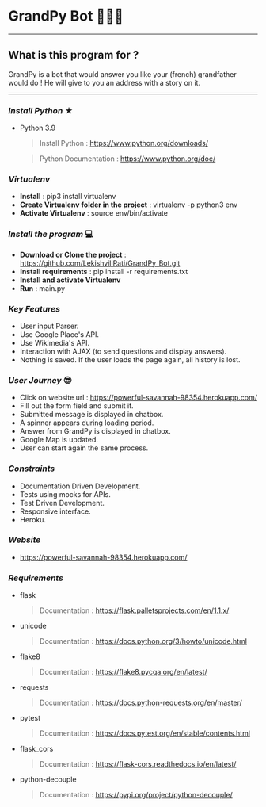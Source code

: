 # GrandPy Bot 👴🏼🔭

---


## What is this program for ? 

GrandPy is a bot that would answer you like your (french) grandfather would do ! 
He will give to you an address with a story on it.

___


### *Install Python* ★

- Python 3.9
  > Install Python : https://www.python.org/downloads/
  
  > Python Documentation : https://www.python.org/doc/
  
### *Virtualenv*

- **Install** : pip3 install virtualenv 
- **Create Virtualenv folder in the project** : virtualenv -p python3 env
- **Activate Virtualenv** : source env/bin/activate


### *Install the program* 💻

- **Download or Clone the project** : https://github.com/LekishviliRati/GrandPy_Bot.git
- **Install requirements** : pip install -r requirements.txt
- **Install and activate Virtualenv**
- **Run** : main.py


### *Key Features* 

- User input Parser.
- Use Google Place's API.
- Use Wikimedia's API.
- Interaction with AJAX (to send questions and display answers).
- Nothing is saved. If the user loads the page again, all history is lost.

### *User Journey* 😎

- Click on website url : https://powerful-savannah-98354.herokuapp.com/
- Fill out the form field and submit it.
- Submitted message is displayed in chatbox.
- A spinner appears during loading period.
- Answer from GrandPy is displayed in chatbox.
- Google Map is updated.
- User can start again the same process.

### *Constraints*

- Documentation Driven Development.
- Tests using mocks for APIs.
- Test Driven Development.
- Responsive interface.
- Heroku.

### *Website*

-  https://powerful-savannah-98354.herokuapp.com/


### *Requirements*

- flask
  > Documentation : https://flask.palletsprojects.com/en/1.1.x/

- unicode 
  > Documentation : https://docs.python.org/3/howto/unicode.html

- flake8 
  > Documentation : https://flake8.pycqa.org/en/latest/

- requests 
  > Documentation : https://docs.python-requests.org/en/master/

- pytest 
  > Documentation : https://docs.pytest.org/en/stable/contents.html

- flask_cors 
  > Documentation : https://flask-cors.readthedocs.io/en/latest/

- python-decouple 
  > Documentation : https://pypi.org/project/python-decouple/